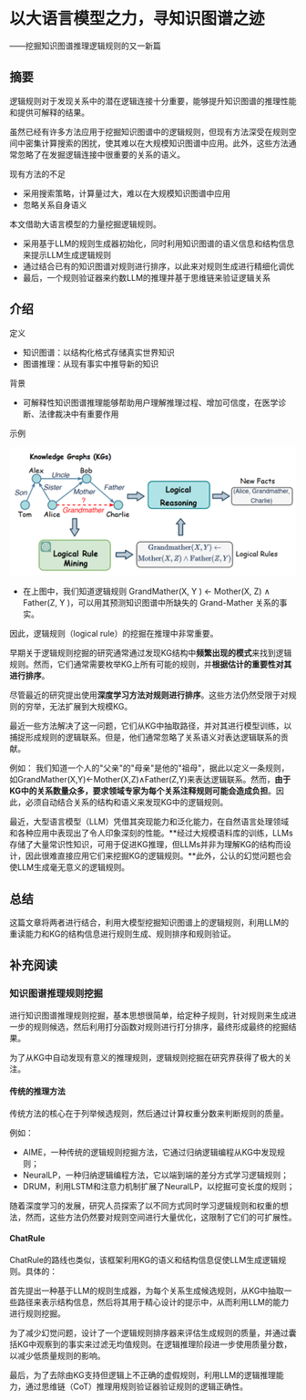 # 以大语言模型之力，寻知识图谱之迹

——挖掘知识图谱推理逻辑规则的又一新篇

## 摘要

逻辑规则对于发现关系中的潜在逻辑连接十分重要，能够提升知识图谱的推理性能和提供可解释的结果。

虽然已经有许多方法应用于挖掘知识图谱中的逻辑规则，但现有方法深受在规则空间中密集计算搜索的困扰，使其难以在大规模知识图谱中应用。此外，这些方法通常忽略了在发掘逻辑连接中很重要的关系的语义。


现有方法的不足
* 采用搜索策略，计算量过大，难以在大规模知识图谱中应用
* 忽略关系自身语义

本文借助大语言模型的力量挖掘逻辑规则。
* 采用基于LLM的规则生成器初始化，同时利用知识图谱的语义信息和结构信息来提示LLM生成逻辑规则
* 通过结合已有的知识图谱对规则进行排序，以此来对规则生成进行精细化调优
* 最后，一个规则验证器来约数LLM的推理并基于思维链来验证逻辑关系

## 介绍

定义
* 知识图谱：以结构化格式存储真实世界知识
* 图谱推理：从现有事实中推导新的知识

背景
* 可解释性知识图谱推理能够帮助用户理解推理过程、增加可信度，在医学诊断、法律裁决中有重要作用

示例

![Alt text](_img/kg-reasoning-fig1.png)

* 在上图中，我们知道逻辑规则 GrandMather(X, Y ) ← Mother(X, Z) ∧ Father(Z, Y )，可以用其预测知识图谱中所缺失的 Grand-Mather 关系的事实。

因此，逻辑规则（logical rule）的挖掘在推理中非常重要。

早期关于逻辑规则挖掘的研究通常通过发现KG结构中**频繁出现的模式**来找到逻辑规则。然而，它们通常需要枚举KG上所有可能的规则，并**根据估计的重要性对其进行排序**。

尽管最近的研究提出使用**深度学习方法对规则进行排序**。这些方法仍然受限于对规则的穷举，无法扩展到大规模KG。 

最近一些方法解决了这一问题，它们从KG中抽取路径，并对其进行模型训练，以捕捉形成规则的逻辑联系。但是，他们通常忽略了关系语义对表达逻辑联系的贡献。

例如：
我们知道一个人的"父亲"的"母亲"是他的"祖母"，据此以定义一条规则，如GrandMather(X,Y)←Mother(X,Z)∧Father(Z,Y)来表达逻辑联系。然而，**由于KG中的关系数量众多，要求领域专家为每个关系注释规则可能会造成负担**。因此，必须自动结合关系的结构和语义来发现KG中的逻辑规则。

最近，大型语言模型（LLM）凭借其突现能力和泛化能力，在自然语言处理领域和各种应用中表现出了令人印象深刻的性能。**经过大规模语料库的训练，LLMs存储了大量常识性知识，可用于促进KG推理，但LLMs并非为理解KG的结构而设计，因此很难直接应用它们来挖掘KG的逻辑规则。**此外，公认的幻觉问题也会使LLM生成毫无意义的逻辑规则。

## 总结

这篇文章将两者进行结合，利用大模型挖掘知识图谱上的逻辑规则，利用LLM的重读能力和KG的结构信息进行规则生成、规则排序和规则验证。

## 补充阅读

### 知识图谱推理规则挖掘


进行知识图谱推理规则挖掘，基本思想很简单，给定种子规则，针对规则来生成进一步的规则候选，然后利用打分函数对规则进行打分排序，最终形成最终的挖掘结果。

为了从KG中自动发现有意义的推理规则，逻辑规则挖掘在研究界获得了极大的关注。

#### 传统的推理方法

传统方法的核心在于列举候选规则，然后通过计算权重分数来判断规则的质量。

例如：

* AIME，一种传统的逻辑规则挖掘方法，它通过归纳逻辑编程从KG中发现规则；
* NeuralLP，一种归纳逻辑编程方法，它以端到端的差分方式学习逻辑规则；
* DRUM，利用LSTM和注意力机制扩展了NeuralLP，以挖掘可变长度的规则；

随着深度学习的发展，研究人员探索了以不同方式同时学习逻辑规则和权重的想法，然而，这些方法仍然要对规则空间进行大量优化，这限制了它们的可扩展性。

#### ChatRule

ChatRule的路线也类似，该框架利用KG的语义和结构信息促使LLM生成逻辑规则。具体的：

首先提出一种基于LLM的规则生成器，为每个关系生成候选规则，从KG中抽取一些路径来表示结构信息，然后将其用于精心设计的提示中，从而利用LLM的能力进行规则挖掘。

为了减少幻觉问题，设计了一个逻辑规则排序器来评估生成规则的质量，并通过囊括KG中观察到的事实来过滤无均值规则。在逻辑推理阶段进一步使用质量分数，以减少低质量规则的影响。

最后，为了去除由KG支持但逻辑上不正确的虚假规则，利用LLM的逻辑推理能力，通过思维链（CoT）推理用规则验证器验证规则的逻辑正确性。